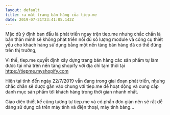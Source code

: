 ```yaml
---
layout: default
title: ra mắt trang bán hàng của tiep.me
date: 2019-07-21T23:41:05.142Z
---
```

Mặc dù ý định ban đầu là phát triển ngay trên tiep.me nhưng chắc chắn là bản thân mình sẽ không phát triển nổi đủ số lượng module và công cụ thiết yếu cho khách hàng sử dụng bằng một nền tảng bán hàng đã có thế đứng trên thị trường,



Vì thế, tiep.me quyết định xây dựng trang bán hàng các sản phẩm tự làm được tại nhà trên nền tảng shopify với địa chỉ tạm thời tại https://tiepme.myshopify.com

Hiện tại tính đến ngày 22/7/2019 vẫn đang trong giai đoạn phát triển, nhưng chắc chắn sẽ được gắn vào chung với tiep.me để hoạt động và cung cấp danh mục sản phẩm tới khách hàng trong thời gian nhanh nhất.

Giao diện thiết kế cũng tương tự tiep.me và có phần đơn giản nên sẽ rất dễ dàng sử dụng cả trên máy tính và điện thoại, máy tính bảng...
